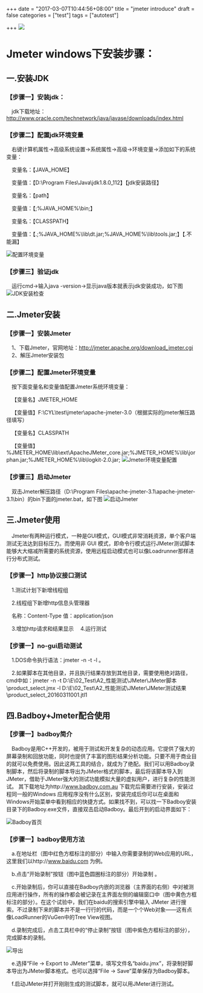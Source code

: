+++
date = "2017-03-07T10:44:56+08:00"
title = "jmeter introduce"
draft = false
categories = ["test"]
tags = ["autotest"]


+++
![](/img/jmeter.jpg) 
<!--more-->
# Jmeter  windows下安装步骤：
## 一.安装JDK

### 【步骤一】安装jdk：
&emsp;jdk下载地址：http://www.oracle.com/technetwork/java/javase/downloads/index.html

### 【步骤二】配置jdk环境变量

&emsp;右键计算机属性->高级系统设置->系统属性->高级->环境变量->添加如下的系统变量：

&emsp;变量名：【JAVA_HOME】

&emsp;变量值：【D:\Program Files\Java\jdk1.8.0_112】【jdk安装路径】

&emsp;变量名：【path】

&emsp;变量值：【\;%JAVA_HOME%\bin;】

&emsp;变量名：【CLASSPATH】

&emsp;变量值：【.;%JAVA_HOME%\lib\dt.jar;%JAVA_HOME%\lib\tools.jar;】【.不能漏】

![配置环境变量](/img/path.jpg)
### 【步骤三】验证jdk

&emsp;运行cmd->输入java -version->显示java版本就表示jdk安装成功，如下图
![JDK安装检查](/img/cmd.png)
## 二.Jmeter安装

### 【步骤一】安装Jmeter
&emsp;1、下载Jmeter，官网地址：http://jmeter.apache.org/download_jmeter.cgi
&emsp;2、解压Jmeter安装包
### 【步骤二】配置Jmeter环境变量
&emsp;按下面变量名和变量值配置Jmeter系统环境变量：

&emsp;【变量名】JMETER_HOME

&emsp;【变量值】F:\CYL\test\jmeter\apache-jmeter-3.0（根据实际的jmeter解压路径填写）

&emsp;【变量名】CLASSPATH

&emsp;【变量值】%JMETER_HOME\lib\ext\ApacheJMeter_core.jar;%JMETER_HOME%\lib\jorphan.jar;%JMETER_HOME%\lib\logkit-2.0.jar;
![Jmeter环境变量配置](/img/path1.png)

### 【步骤三】启动Jmeter
&emsp;双击Jmeter解压路径（D:\Program Files\apache-jmeter-3.1\apache-jmeter-3.1\bin）的bin下面的jmeter.bat，如下图
![启动Jmeter](/img/runjmeter.png)
## 三.Jmeter使用
&emsp;Jmeter有两种运行模式，一种是GUI模式，GUI模式非常消耗资源，单个客户端测试无法达到目标压力。而使用非 GUI 模式，即命令行模式运行JMeter测试脚本能够大大缩减所需要的系统资源，使用远程启动模式也可以像Loadrunner那样进行分布式测试。
### 【步骤一】http协议接口测试
&emsp;1.测试计划下新增线程组

&emsp;2.线程组下新增http信息头管理器

&emsp;名称：Content-Type 值：application/json

&emsp;3.增加http请求和结果显示
&emsp;4.运行测试
### 【步骤一】no-gui启动测试
&emsp;1.DOS命令执行语法：jmeter -n -t <testplan filename> -l <listener filename>。

&emsp;2.如果脚本在其他目录，并且执行结果存放到其他目录，需要使用绝对路径，cmd中如：jmeter -n -t D:\E\02_Test\A2_性能测试\JMeter\JMeter脚本\product_select.jmx -l D:\E\02_Test\A2_性能测试\JMeter\JMeter测试结果\product_select_20160311001.jtl1

## 四.Badboy+Jmeter配合使用
### 【步骤一】badboy简介
&emsp;Badboy是用C++开发的，被用于测试和开发复杂的动态应用。它提供了强大的屏幕录制和回放功能，同时也提供了丰富的图形结果分析功能。只要不用于商业目的就可以免费使用。因此这两工具的结合，就成为了绝配。我们可以用Badboy录制脚本，然后将录制的脚本导出为JMeter格式的脚本，最后将该脚本导入到JMeter，借助于JMeter强大的测试功能模拟大量的虚拟用户，进行复杂的性能测试。
其下载地址为http://www.badboy.com.au
下载完后需要进行安装，安装过程同一般的Windows 应用程序没有什么区别，安装完成后你可以在桌面和Windows开始菜单中看到相应的快捷方式。如果找不到，可以找一下Badboy安装目录下的Badboy.exe文件，直接双击启动Badboy。最后开到的启动界面如下：
  
![Badboy首页](/img/badboy.png)
                     
### 【步骤一】badboy使用方法
&emsp;a.在地址栏（图中红色方框标注的部分）中输入你需要录制的Web应用的URL，这里我们以http://www.baidu.com
为例。

 &emsp;b.点击“开始录制”按钮（图中蓝色圆圈标注的部分）开始录制 。
 
 &emsp;c.开始录制后，你可以直接在Badboy内嵌的浏览器（主界面的右侧）中对被测应用进行操作，所有的操作都会被记录在主界面左侧的编辑窗口中（图中黄色方框标注的部分）。在这个试验中，我们在baidu的搜索引擎中输入 JMeter 进行搜索。不过录制下来的脚本并不是一行行的代码，而是一个个Web对象——这有点像LoadRunner的VuGen中的Tree View视图。
 
 &emsp;d.录制完成后，点击工具栏中的“停止录制”按钮（图中紫色方框标注的部分），完成脚本的录制。
 
![导出](/img/export.png)
 
&emsp;e.选择“File -> Export to JMeter”菜单，填写文件名“baidu.jmx”，将录制好脚本导出为JMeter脚本格式。也可以选择“File -> Save”菜单保存为Badboy脚本。

&emsp;f.启动JMeter并打开刚刚生成的测试脚本，就可以用JMeter进行测试。

